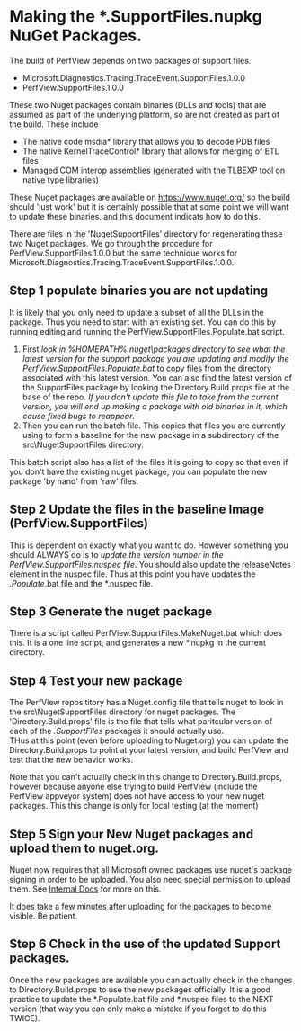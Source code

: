 # Making the *.SupportFiles.nupkg NuGet Packages.

The build of PerfView depends on two packages of support files.  

 * Microsoft.Diagnostics.Tracing.TraceEvent.SupportFiles.1.0.0
 * PerfView.SupportFiles.1.0.0


These two Nuget packages contain binaries (DLLs and tools) that are assumed as 
part of the underlying platform, so are not created as part of the build.  These
include 

 * The native code msdia* library that allows you to decode PDB files
 * The native KernelTraceControl* library that allows for merging of ETL files
 * Managed COM interop assemblies (generated with the TLBEXP tool on native type libraries)


These Nuget packages are available on https://www.nuget.org/ so the build should 'just work'
but it is certainly possible that at some point we will want to update these binaries. 
and this document indicats how to do this.  

There are files in the 'NugetSupportFiles' directory for regenerating these two Nuget packages.
We go through the procedure for PerfView.SupportFiles.1.0.0 but the same technique works for
Microsoft.Diagnostics.Tracing.TraceEvent.SupportFiles.1.0.0.


## Step 1 populate binaries you are not updating

It is likely that you only need to update a subset of all the DLLs in the package.  Thus you
need to start with an existing set.  You can do this by running editing and running the 
PerfView.SupportFiles.Populate.bat script.  

1.  First *look in %HOMEPATH%\.nuget\packages directory to see what the latest version for 
    the support package you are updating and modify 
    the PerfView.SupportFiles.Populate.bat* to copy files from the directory associated
    with this latest version.   You can also find the latest
    version of the SupportFiles package by looking the Directory.Build.props file at the 
    base of the repo.   *If you don't update this
    file to take from the current version, you will end up making a package with old 
    binaries in it, which cause fixed bugs to reappear*.  
2.  Then you can run the batch file.   This copies that files you are currently using
    to form a baseline for the new package in a subdirectory of the src\NugetSupportFiles
	directory.  

This batch script also has a list of the files it is going to copy so that even if you don't
have the existing nuget package, you can populate the new package 'by hand' from 'raw' files.

## Step 2 Update the files in the baseline Image (PerfView.SupportFiles)

This is dependent on exactly what you want to do. However something you should ALWAYS do
is to *update the version number in the PerfView.SupportFiles.nuspec file*.  You should also
update the releaseNotes element in the nuspec file.   Thus at this
point you have updates the *.Populate*.bat file and the *.nuspec file. 

## Step 3 Generate the nuget package

There is a script called PerfView.SupportFiles.MakeNuget.bat which does this.  It is a one line
script, and generates a new *.nupkg in the current directory.  

## Step 4 Test your new package

The PerfView reposititory has a Nuget.config file that tells nuget to look in the src\NugetSupportFiles
directory for nuget packages.   The 'Directory.Build.props' file is the file that tells
what paritcular version of each of the *.SupportFiles* packages it should actually use.  
THus at this point (even before uploading to Nuget.org) you can update the Directory.Build.props to
point at your latest version, and build PerfView and test that the new behavior works.  

Note that you can't actually check in this change to Directory.Build.props, however because 
anyone else trying to build PerfView (include the PerfView appveyor system) does not have access
to your new nuget packages.    This this change is only for local testing (at the moment)

## Step 5 Sign your New Nuget packages and upload them to nuget.org.

Nuget now requires that all Microsoft owned packages use nuget's package signing in order
to be uploaded.  You also need special permission to upload them.   See 
[Internal Docs](https://devdiv.visualstudio.com/DevDiv/_git/perfview?_a=preview&path=%2Fdocumentation%2Finternal%2FinternalDocs.md&version=GBmaster) for more on this.   

It does take a few minutes after uploading for the packages to become visible.   Be patient.  

## Step 6 Check in the use of the updated Support packages.

Once the new packages are available you can actually check in the changes to Directory.Build.props to use
the new packages officially.   It is a good practice to update the *.Populate.bat file and *.nuspec 
files to the NEXT version (that way you can only make a mistake if you forget to do this TWICE).  
